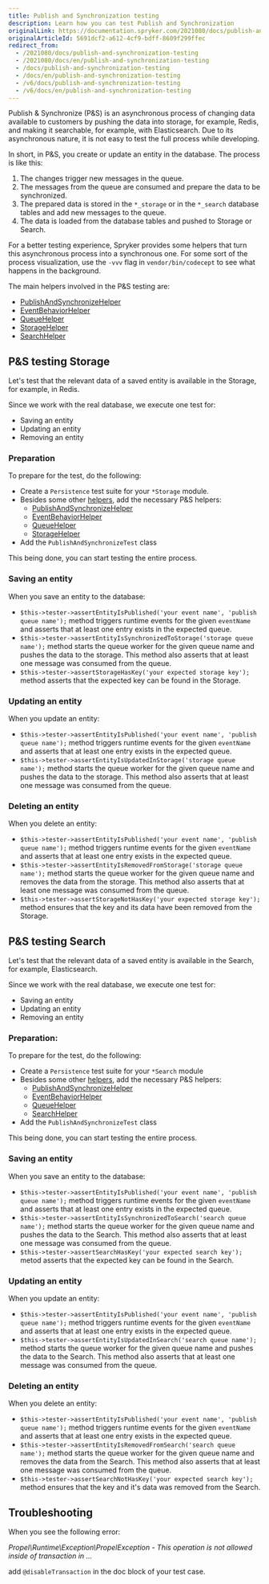 ```yaml
---
title: Publish and Synchronization testing
description: Learn how you can test Publish and Synchronization
originalLink: https://documentation.spryker.com/2021080/docs/publish-and-synchronization-testing
originalArticleId: 5691dcf2-a612-4cf9-bdff-8609f299ffec
redirect_from:
  - /2021080/docs/publish-and-synchronization-testing
  - /2021080/docs/en/publish-and-synchronization-testing
  - /docs/publish-and-synchronization-testing
  - /docs/en/publish-and-synchronization-testing
  - /v6/docs/publish-and-synchronization-testing
  - /v6/docs/en/publish-and-synchronization-testing
---
```


Publish & Synchronize (P&S) is an asynchronous process of changing data available to customers by pushing the data into storage, for example, Redis, and making it searchable, for example, with Elasticsearch. Due to its asynchronous nature, it is not easy to test the full process while developing.

In short, in P&S, you create or update an entity in the database. The process is like this:
1. The changes trigger new messages in the queue.
2. The messages from the queue are consumed and prepare the data to be synchronized.
3. The prepared data is stored in the `*_storage` or in the `*_search` database tables and add new messages to the queue.
4. The data is loaded from the database tables and pushed to Storage or Search.

For a better testing experience, Spryker provides some helpers that turn this asynchronous process into a synchronous one. For some sort of the process visualization, use the `-vvv` flag in `vendor/bin/codecept` to see what happens in the background.

The main helpers involved in the P&S testing are:

- [PublishAndSynchronizeHelper](/docs/scos/dev/guidelines/testing/available-test-helpers.html#publishandsynchronizehelper)
- [EventBehaviorHelper](/docs/scos/dev/guidelines/testing/available-test-helpers.html#eventbehaviorhelper)
- [QueueHelper](/docs/scos/dev/guidelines/testing/available-test-helpers.html#queuehelper)
- [StorageHelper](/docs/scos/dev/guidelines/testing/available-test-helpers.html#storagehelper)
- [SearchHelper](/docs/scos/dev/guidelines/testing/available-test-helpers.html#searchhelper)

## P&S testing Storage
Let's test that the relevant data of a saved entity is available in the Storage, for example, in Redis.

Since we work with the real database, we execute one test for:

- Saving an entity
- Updating an entity
- Removing an entity

### Preparation
To prepare for the test, do the following:

- Create a `Persistence` test suite for your `*Storage` module.
- Besides some other [helpers](/docs/scos/dev/guidelines/testing/test-helpers.html), add the necessary P&S helpers:
    - [PublishAndSynchronizeHelper](/docs/scos/dev/guidelines/testing/available-test-helpers.html#publishandsynchronizehelper)
    - [EventBehaviorHelper](/docs/scos/dev/guidelines/testing/available-test-helpers.html#eventbehaviorhelper)
    - [QueueHelper](/docs/scos/dev/guidelines/testing/available-test-helpers.html#queuehelper)
    - [StorageHelper](/docs/scos/dev/guidelines/testing/available-test-helpers.html#storagehelper)
- Add the `PublishAndSynchronizeTest` class

This being done, you can start testing the entire process.

### Saving an entity

When you save an entity to the database:

* `$this->tester->assertEntityIsPublished('your event name', 'publish queue name');` method triggers runtime events for the given `eventName` and asserts that at least one entry exists in the expected queue.
* `$this->tester->assertEntityIsSynchronizedToStorage('storage queue name');` method starts the queue worker for the given queue name and pushes the data to the storage. This method also asserts that at least one message was consumed from the queue.
* `$this->tester->assertStorageHasKey('your expected storage key');` method asserts that the expected key can be found in the Storage.


### Updating an entity

When you update an entity:

* `$this->tester->assertEntityIsPublished('your event name', 'publish queue name');` method triggers runtime events for the given `eventName` and asserts that at least one entry exists in the expected queue.
* `$this->tester->assertEntityIsUpdatedInStorage('storage queue name');` method starts the queue worker for the given queue name and pushes the data to the storage. This method also asserts that at least one message was consumed from the queue.

### Deleting an entity

When you delete an entity:

* `$this->tester->assertEntityIsPublished('your event name', 'publish queue name');` method triggers runtime events for the given `eventName` and asserts that at least one entry exists in the expected queue.
* `$this->tester->assertEntityIsRemovedFromStorage('storage queue name');` method starts the queue worker for the given queue name and removes the data from the storage. This method also asserts that at least one message was consumed from the queue.
* `$this->tester->assertStorageNotHasKey('your expected storage key');` method ensures that the key and its data have been removed from the Storage.


## P&S testing Search
Let's test that the relevant data of a saved entity is available in the Search, for example, Elasticsearch.

Since we work with the real database, we execute one test for:

- Saving an entity
- Updating an entity
- Removing an entity

### Preparation:
To prepare for the test, do the following:
- Create a `Persistence` test suite for your `*Search` module
- Besides some other [helpers](/docs/scos/dev/guidelines/testing/test-helpers.html), add the necessary P&S helpers:
    - [PublishAndSynchronizeHelper](/docs/scos/dev/guidelines/testing/available-test-helpers.html#publishandsynchronizehelper)
    - [EventBehaviorHelper](/docs/scos/dev/guidelines/testing/available-test-helpers.html#eventbehaviorhelper)
    - [QueueHelper](/docs/scos/dev/guidelines/testing/available-test-helpers.html#queuehelper)
    - [SearchHelper](/docs/scos/dev/guidelines/testing/available-test-helpers.html#searchhelper)
- Add the `PublishAndSynchronizeTest` class

This being done, you can start testing the entire process.

### Saving an entity

When you save an entity to the database:

* `$this->tester->assertEntityIsPublished('your event name', 'publish queue name');` method triggers runtime events for the given `eventName` and asserts that at least one entry exists in the expected queue.
* `$this->tester->assertEntityIsSynchronizedToSearch('search queue name');` method starts the queue worker for the given queue name and pushes the data to the Search. This method also asserts that at least one message was consumed from the queue.
* `$this->tester->assertSearchHasKey('your expected search key');` metod asserts that the expected key can be found in the Search.

### Updating an entity
When you update an entity:

* `$this->tester->assertEntityIsPublished('your event name', 'publish queue name');` method triggers runtime events for the given `eventName` and asserts that at least one entry exists in the expected queue.        
* `$this->tester->assertEntityIsUpdatedInSearch('search queue name');` method starts the queue worker for the given queue name and pushes the data to the Search. This method also asserts that at least one message was consumed from the queue.

### Deleting an entity

When you delete an entity:

* `$this->tester->assertEntityIsPublished('your event name', 'publish queue name');` method triggers runtime events for the given `eventName` and asserts that at least one entry exists in the expected queue.
* `$this->tester->assertEntityIsRemovedFromSearch('search queue name');` method starts the queue worker for the given queue name and removes the data from the Search. This method also asserts that at least one message was consumed from the queue.
* `$this->tester->assertSearchNotHasKey('your expected search key');` method ensures that the key and it's data was removed from the Search.



## Troubleshooting

When you see the following error:

*Propel\Runtime\Exception\PropelException - This operation is not allowed inside of transaction in ...*

add `@disableTransaction` in the doc block of your test case.
